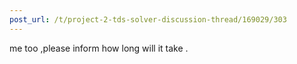 ```yaml
---
post_url: /t/project-2-tds-solver-discussion-thread/169029/303
---
```

me too ,please inform how long will it take .